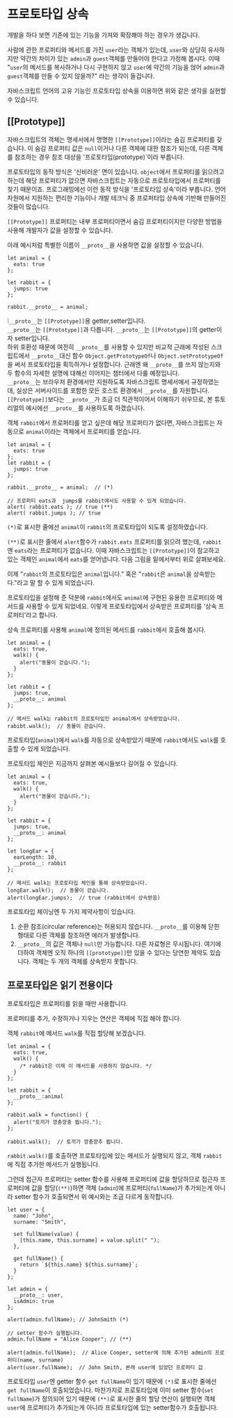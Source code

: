 # 프로토타입 상속

개발을 하다 보면 기존에 있는 기능을 가져와 확장해야 하는 경우가 생깁니다.   
   
사람에 관한 프로퍼티와 메서드를 가진 `user`라는 객체가 있는데, `user`와 상당히 유사하지만 약간의 차이가 있는 `admin`과 `guest`객체를 만들어야 한다고 가정해 봅시다. 이때 "`user`의 메서드를 복사하거나 다시 구현하지 않고 `user`에 약간의 기능을 얹어 `admin`과 `guest`객체를 만들 수 있지 않을까?" 라는 생각이 들겁니다.   
   
자바스크립트 언어의 고유 기능인 프로토타입 상속을 이용하면 위와 같은 생각을 실현할 수 있습니다.



## [[Prototype]]

자바스크립트의 객체는 명세서에서 명명한 `[[Prototype]]`이라는 숨김 프로퍼티를 갖습니다. 이 숨김 프로퍼티 값은 `null`이거나 다른 객체에 대한 참조가 되는데, 다른 객체를 참조하는 경우 참조 대상을 '프로토타입(prototype)`이라 부릅니다.   
   
프로토타입의 동작 방식은 '신비러운' 면이 있습니다. `object`에서 프로퍼티를 읽으려고 하는데 해당 프로퍼티가 없으면 자바스크립트는 자동으로 프로토타입에서 프로퍼티를 찾기 때문이죠. 프로그래밍에선 이런 동작 방식을 '프로토타입 상속'이라 부릅니다. 언어 차원에서 지원하는 편리한 기능이나 개발 테크닉 중 프로퍼타입 상속에 기반해 만들어진 것들이 많습니다.   
   
`[[Prototype]]` 프로퍼티는 내부 프로퍼티이면서 숨김 프로퍼티이지만 다양한 방법을 사용해 개발자가 값을 설정할 수 있습니다.   
   
아래 예시처럼 특별한 이름이 `__proto__`을 사용하면 값을 설정할 수 있습니다.
```
let animal = {
  eats: true
};

let rabbit = {
  jumps: true
};

rabbit.__proto__ = animal;
```
   
❕`__proto__`는 `[[Prototype]]`용 getter,setter입니다.   
`__proto__`는 `[[Prototype]]`과 다릅니다. `__proto__`는 `[[Prototype]]`의 getter이자 setter입니다.   
하위 호환성 때문에 여전히 `__proto__`를 사용할 수 있지만 비교적 근래에 작성된 스크립트에서 `__proto__`대신 함수 `Object.getPrototypeOf`나 `Object.setPrototypeOf`을 써서 프로토타입을 획득하거나 설정합니다. 근래엔 왜 `__proto__`를 쓰지 않는지와 두 함수의 자세한 설명에 대해선 이어지는 챕터에서 다룰 예정입니다.   
`__proto__`는 브라우저 환경에서만 지원하도록 자바스크립트 명세서에서 규정하였는데, 실상은 서버사이드를 포함한 모든 호스트 환경에서 `__proto__`를 자원합니다. `[[Prototype]]`보다는 `__proto__`가 조금 더 직관적이어서 이해하기 쉬우므로, 본 튜토리얼의 예시에선 `__proto__`를 사용하도록 하겠습니다.   
   
객체 `rabbit`에서 프로퍼티를 얻고 싶은데 해당 프로퍼티가 없다면, 자바스크립트는 자동으로 `animal`이라는 객체에서 프로퍼티를 얻습니다.   
```
let animal = {
  eats: true
};
let rabbit = {
  jumps: true
};

rabbit.__proto__ = animal;  // (*)

// 프로퍼티 eats과  jumps를 rabbit에서도 사용할 수 있게 되었습니다.
alert( rabbit.eats ); // true (**)
alert( rabbit.jumps ); // true
```
`(*)`로 표시한 줄에선 `animal`이 `rabbit`의 프로토타입이 되도록 설정하였습니다.   
   
`(**)`로 표시한 줄에서 `alert`함수가 `rabbit.eats` 프로퍼티를 읽으려 했는데, `rabbit`엔 `eats`라는 프로퍼티가 없습니다. 이때 자바스크립트는 `[[Prototype]]`이 참고하고 있는 객체인 `animal`에서 `eats`를 얻어냅니다. 다음 그림을 밑에서부터 위로 살펴보세요.   
   
이제 "`rabbit`의 프로토타입은 `animal`입니다." 혹은 "`rabbit`은 `animal`을 상속받는다."라고 말 할 수 있게 되었습니다.   
   
프로토타입을 설정해 준 덕분에 `rabbit`에서도 `animal`에 구현된 유용한 프로퍼티와 메서드를 사용할 수 있게 되었네요. 이렇게 프로토타입에서 상속받은 프로퍼티를 '상속 프로퍼티'라고 합니다.   
   
상속 프로퍼티를 사용해 `animal`에 정의된 메서드를 `rabbit`에서 호출해 봅시다.
```
let animal = {
  eats: true,
  walk() {
    alert("동물이 걷습니다.");
  }
};

let rabbit = {
  jumps: true,
  __proto__: animal
};

// 메서드 walk는 rabbit의 프로토타입인 animal에서 상속받았습니다.
rabibt.walk();  // 동물이 걷습니다.
```
프로토타입(`animal`)에서 `walk`를 자동으로 상속받았기 때문에 `rabbit`에서도 `walk`를 호출할 수 있게 되었습니다.   
   
프로토타입 체인은 지금까지 살펴본 예시들보다 길어질 수 있습니다.   
```
let animal = {
  eats: true, 
  walk() {
    alert("동물이 걷습니다.");
  }
};

let rabbit = {
  jumps: true,
  __proto__: animal
};

let longEar = {
  earLength: 10,
  __proto__: rabbit
};

// 메서드 walk는 프로토타입 체인을 통해 상속받았습니다.
longEar.walk();  // 동물이 걷습니다.
alert(longEar.jumps);  // true (rabbit에서 상속받음)
```
프로토타입 체이닝엔 두 가지 제약사항이 있습니다.   
1. 순환 참조(circular reference)는 허용되지 않습니다. `__proto__`를 이용해 닫힌 형태로 다른 객체를 참조하면 에러가 발생합니다.   
2. `__proto__`의 값은 객체나 `null`만 가능합니다. 다른 자료형은 무시됩니다.
여기에 더하여 객체엔 오직 하나의 `[[prototype]]`만 있을 수 있다는 당연한 제약도 있습니다. 객체는 두 개의 객체를 상속받지 못합니다.



## 프로포타입은 읽기 전용이다

프로토타입은 프로퍼티를 읽을 때만 사용합니다.   
   
프로퍼티를 추가, 수정하거나 지우는 연산은 객체에 직접 해야 합니다.   
   
객체 `rabbit`에 메서드 `walk`를 직접 할당해 보겠습니다.   
```
let animal = {
  eats: true,
  walk() {
    /* rabbit은 이제 이 메서드를 사용하지 않습니다. */
  }
};

let rabbit = {
  __proto__:animal
};

rabbit.walk = function() {
  alert("토끼가 깡충깡충 뜁니다.");
};

rabbit.walk();  // 토끼가 깡충깡추 뜁니다.
```
`rabbit.walk()`를 호출하면 프로토타입에 있는 메서드가 실행되지 않고, 객체 `rabbit`에 직접 추가한 메서드가 실행됩니다.   
   
그런데 접근자 프로퍼티는 setter 함수를 사용해 프로퍼티에 값을 할당하므로 접근자 프로퍼티에 값을 할당(`(**)`)하면 객체 (`admin`)에 프로퍼티(`fullName`)가 추가되는게 아니라 setter 함수가 호출되면서 위 예시와는 조금 다르게 동작합니다.   
```
let user = {
  name: "John",
  surname: "Smith",
  
  set fullName(value) {
    [this.name, this.surname] = value.split(" ");
  },

  get fullName() {
    return `${this.name} ${this.surname}`;
  }
};

let admin = {
  __proto__: user,
  isAdmin: true
};

alert(admin.fullName); // JohnSmith (*)

// setter 함수가 실행됩니다.
admin.fullName = "Alice Cooper"; // (**)

alert(admin.fullName);  // Alice Cooper, setter에 의해 추가된 admin의 프로퍼티(name, surname)
alert(user.fullName);  // John Smith, 본래 user에 있었던 프로퍼티 값
```
프로토타입 `user`엔 getter 함수 `get fullName`이 있기 때문에 `(*)`로 표시한 줄에선 `get fullName`이 호출되었습니다. 마찬가지로 프로토타입에 이미 setter 함수(`set fullName`)가 정의되어 있기 때문에 `(**)`로 표시한 줄의 할당 연산이 실행되면 객체 `user`에 프로퍼티가 추가되는게 아니라 프로토타입에 있는 setter함수가 호출됩니다.
